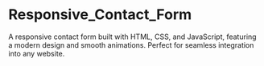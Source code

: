 # Responsive_Contact_Form
A responsive contact form built with HTML, CSS, and JavaScript, featuring a modern design and smooth animations. Perfect for seamless integration into any website.
